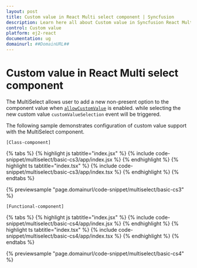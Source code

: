 ```yaml
---
layout: post
title: Custom value in React Multi select component | Syncfusion
description: Learn here all about Custom value in Syncfusion React Multi select component of Syncfusion Essential JS 2 and more.
control: Custom value 
platform: ej2-react
documentation: ug
domainurl: ##DomainURL##
---
```


# Custom value in React Multi select component

The MultiSelect allows user to add a new non-present option to the component value when [`allowCustomValue`](https://ej2.syncfusion.com/react/documentation/api/multi-select/#allowcustomvalue) is enabled.
while selecting the new custom value `customValueSelection` event will be triggered.

The following sample demonstrates configuration of custom value support with the MultiSelect component.

`[Class-component]`

{% tabs %}
{% highlight js tabtitle="index.jsx" %}
{% include code-snippet/multiselect/basic-cs3/app/index.jsx %}
{% endhighlight %}
{% highlight ts tabtitle="index.tsx" %}
{% include code-snippet/multiselect/basic-cs3/app/index.tsx %}
{% endhighlight %}
{% endtabs %}

 {% previewsample "page.domainurl/code-snippet/multiselect/basic-cs3" %}

`[Functional-component]`

{% tabs %}
{% highlight js tabtitle="index.jsx" %}
{% include code-snippet/multiselect/basic-cs4/app/index.jsx %}
{% endhighlight %}
{% highlight ts tabtitle="index.tsx" %}
{% include code-snippet/multiselect/basic-cs4/app/index.tsx %}
{% endhighlight %}
{% endtabs %}

 {% previewsample "page.domainurl/code-snippet/multiselect/basic-cs4" %}